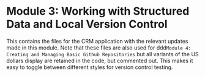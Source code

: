 # Module 3: Working with Structured Data and Local Version Control
This contains the files for the CRM application with the relevant updates
made in this module. Note that these files are also used for
ddd`Module 4: Creating and Managing Basic Github Repositories` but all
variants of the US dollars display are retained in the code, but commented
out. This makes it easy to toggle between different styles for version
control testing.
